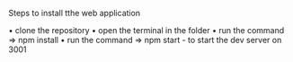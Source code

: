 Steps to install tthe web application

• clone the repository
• open the terminal in the folder
• run the command => npm install
• run the command => npm start - to start the dev server on 3001